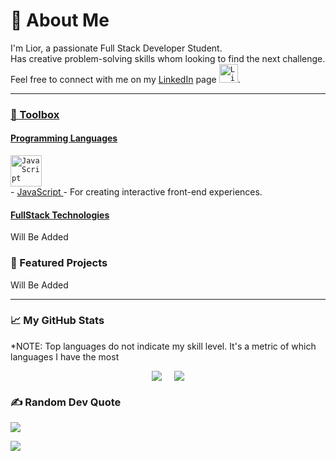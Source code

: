 # 💫 About Me
I'm Lior, a passionate Full Stack Developer Student.
<br /> Has creative problem-solving skills whom looking to find the next challenge.
<br />  Feel free to connect with me on my [LinkedIn](https://www.linkedin.com/in/lior-lazar/) page <code><img src="https://cdn.worldvectorlogo.com/logos/linkedin-icon-2.svg" alt="LinkedIn" width="30" height="30"/></code>.

---
### <ins>🧰 Toolbox</ins>
#### <ins>Programming Languages</ins>
 <code><img src="https://raw.github.com/devicons/devicon/master/icons/javascript/javascript-original.svg" alt="JavaScript" width="50" height="50"/> </code> - <a href="https://en.wikipedia.org/wiki/JavaScript"> JavaScript </a> -  For creating interactive front-end experiences.


#### <ins>FullStack Technologies</ins>
Will Be Added

### 📁 Featured Projects
Will Be Added

---

### &#x1f4c8; My GitHub Stats
*NOTE: Top languages do not indicate my skill level. It's a metric of which languages I have the most

<div align="center" style="display: flex; justify-content: center; gap: 20px; flex=wrap: wrap;">
    <a href="https://github.com/V1Su4L">
        <img src="https://github-readme-stats.vercel.app/api?username=V1Su4L&theme=dark&hide_border=true&include_all_commits=false&count_private=false">
    </a>
    <a href="https://github.com/V1Su4L">
        <img src="https://github-readme-stats.vercel.app/api/top-langs/?username=V1Su4L&theme=dark&hide_border=true&include_all_commits=false&count_private=false&layout=compact">
    </a>

</div>

### ✍️ Random Dev Quote
![](https://quotes-github-readme.vercel.app/api?type=horizontal&theme=radical)

[![](https://visitcount.itsvg.in/api?id=V1Su4L&icon=0&color=0)](https://visitcount.itsvg.in)

